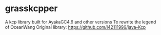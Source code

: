 # grasskcpper
A kcp library built for AyakaGC4.6 and other versions
To rewrite the legend of OceanWang
Original library: https://github.com/l42111996/java-Kcp
